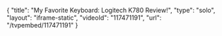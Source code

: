 {
    "title": "My Favorite Keyboard: Logitech K780 Review!",
    "type": "solo",
    "layout": "iframe-static",
    "videoId": "117471191",
    "url": "\/tvpembed\/117471191"
}